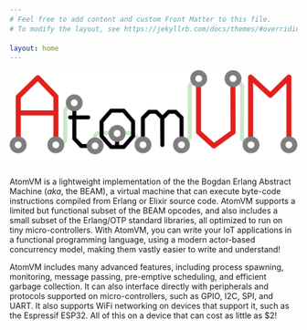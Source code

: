 ```yaml
---
# Feel free to add content and custom Front Matter to this file.
# To modify the layout, see https://jekyllrb.com/docs/themes/#overriding-theme-defaults

layout: home
---
```


![AtomVMLogo](assets/images/AtomVM-logo.png)

AtomVM is a lightweight implementation of the the Bogdan Erlang Abstract Machine (_aka_, the BEAM), a virtual machine that can execute byte-code instructions compiled from Erlang or Elixir source code.  AtomVM supports a limited but functional subset of the BEAM opcodes, and also includes a small subset of the Erlang/OTP standard libraries, all optimized to run on tiny micro-controllers.  With AtomVM, you can write your IoT applications in a functional programming language, using a modern actor-based concurrency model, making them vastly easier to write and understand!

AtomVM includes many advanced features, including process spawning, monitoring, message passing, pre-emptive scheduling, and efficient garbage collection.  It can also interface directly with peripherals and protocols supported on micro-controllers, such as GPIO, I2C, SPI, and UART.  It also supports WiFi networking on devices that support it, such as the Espressif ESP32.   All of this on a device that can cost as little as $2!
